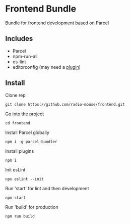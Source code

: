 # Frontend Bundle
Bundle for frontend development based on Parcel
## Includes
* Parcel
* npm-run-all
* es-lint
* editorconfig (may need a [plugin](https://editorconfig.org/))

## Install
Clone rep
```
git clone https://github.com/radio-mouse/frontend.git
```

Go into the project
```
cd frontend
```

Install Parcel globally
```
npm i -g parcel-bundler
```
Install plugins
```
npm i
```
Init esLint
```
npx eslint --init
```
Run 'start' for lint and then development
```
npm start
```
Run 'build' for production
```
npm run build
```

